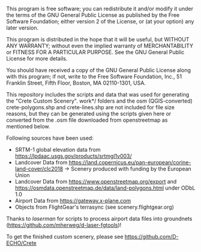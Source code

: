 This program is free software; you can redistribute it and/or
modify it under the terms of the GNU General Public License
as published by the Free Software Foundation; either version 2
of the License, or (at your option) any later version.

This program is distributed in the hope that it will be useful,
but WITHOUT ANY WARRANTY; without even the implied warranty of
MERCHANTABILITY or FITNESS FOR A PARTICULAR PURPOSE.  See the
GNU General Public License for more details.

You should have received a copy of the GNU General Public License
along with this program; if not, write to the Free Software
Foundation, Inc., 51 Franklin Street, Fifth Floor, Boston, MA  02110-1301, USA.

This repository includes the scripts and data that was used for generating the "Crete Custom Scenery". work*/ folders and the osm (QGIS-converted) crete-polygons.shp and crete-lines.shp are not included for file size reasons, but they can be generated using the scripts given here or converted from the .osm file downloaded from openstreetmap as mentioned below.

Following sources have been used:

* SRTM-1 global elevation data from https://lpdaac.usgs.gov/products/srtmgl1v003/ 
* Landcover Data from https://land.copernicus.eu/pan-european/corine-land-cover/clc2018
	-> Scenery produced with funding by the European Union
* Landcover Data from https://www.openstreetmap.org/export and https://osmdata.openstreetmap.de/data/land-polygons.html under ODbL 1.0
* Airport Data from https://gateway.x-plane.com
* Objects from FlightGear's terrasync (see scenery.flightgear.org)

Thanks to _laserman_ for scripts to process airport data files into groundnets (https://github.com/mherweg/d-laser-fgtools)!

To get the finished custom scenery, please see https://github.com/D-ECHO/Crete
